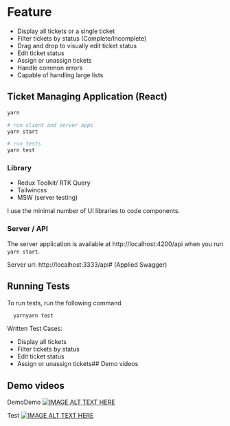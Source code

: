 # Feature

- Display all tickets or a single ticket
- Filter tickets by status (Complete/Incomplete)
- Drag and drop to visually edit ticket status
- Edit ticket status
- Assign or unassign tickets
- Handle common errors
- Capable of handling large lists

## Ticket Managing Application (React)

```bash
yarn

# run client and server apps
yarn start

# run tests
yarn test
```

### Library

  - Redux Toolkit/ RTK Query
  - Tailwincss
  - MSW (server testing)


I use the minimal number of UI libraries to code components.

### Server / API

The server application is available at http://localhost:4200/api when you run `yarn start`.

Server url: http://localhost:3333/api# (Applied Swagger)




## Running Tests

To run tests, run the following command

```bash
  yarnyarn test
```
Written Test Cases:

- Display all tickets
- Filter tickets by status
- Edit ticket status
- Assign or unassign tickets## Demo videos

## Demo videos

DemoDemo
[![IMAGE ALT TEXT HERE](https://img.youtube.com/vi/0APU0K5ldWk/0.jpg)](https://www.youtube.com/watch?v=0APU0K5ldWk)

Test
[![IMAGE ALT TEXT HERE](https://img.youtube.com/vi/Bi1OMZX_-x8/0.jpg)](https://www.youtube.com/watch?v=Bi1OMZX_-x8)